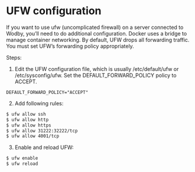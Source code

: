 # UFW configuration

If you want to use ufw (uncomplicated firewall) on a server connected to Wodby, you’ll need to do additional configuration. Docker uses a bridge to manage container networking. By default, UFW drops all forwarding traffic. You must set UFW’s forwarding policy appropriately.
 
Steps:

1. Edit the UFW configuration file, which is usually /etc/default/ufw or /etc/sysconfig/ufw. Set the DEFAULT_FORWARD_POLICY policy to ACCEPT.
```
DEFAULT_FORWARD_POLICY="ACCEPT"
```

2. Add following rules:
```bash
$ ufw allow ssh
$ ufw allow http
$ ufw allow https
$ ufw allow 31222:32222/tcp
$ ufw allow 4001/tcp
```

3. Enable and reload UFW:
```bash
$ ufw enable
$ ufw reload
```